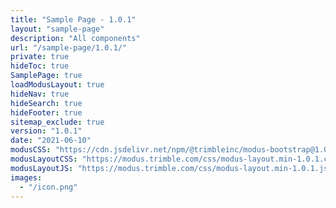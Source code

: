 ```yaml
---
title: "Sample Page - 1.0.1"
layout: "sample-page"
description: "All components"
url: "/sample-page/1.0.1/"
private: true
hideToc: true
SamplePage: true
loadModusLayout: true
hideNav: true
hideSearch: true
hideFooter: true
sitemap_exclude: true
version: "1.0.1"
date: "2021-06-10"
modusCSS: "https://cdn.jsdelivr.net/npm/@trimbleinc/modus-bootstrap@1.0.1/dist/"
modusLayoutCSS: "https://modus.trimble.com/css/modus-layout.min-1.0.1.css"
modusLayoutJS: "https://modus.trimble.com/css/modus-layout.min-1.0.1.js"
images:
  - "/icon.png"
---
```

